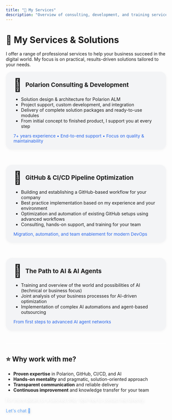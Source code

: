 ```yaml
---
title: "💼 My Services"
description: "Overview of consulting, development, and training services."
---
```


<style>
  .service-flex {
    display: flex;
    align-items: flex-start;
    gap: 2rem;
    margin-bottom: 1.5rem;
    flex-wrap: wrap;
  }
  .service-title-row {
    display: flex;
    align-items: center;
    gap: 0.7rem;
    margin-bottom: 0.3rem;
  }
  .service-icon {
    font-size: 2.5rem;
    margin-right: 0;
    flex-shrink: 0;
    line-height: 1.1;
    margin-top: 0;
    align-self: flex-start;
  }
  .service-title {
    font-size: 1.18rem;
    font-weight: 700;
    text-align: left;
    line-height: 1.25;
    word-break: break-word;
    white-space: normal;
    flex: 1 1 0%;
    min-width: 0;
    display: flex;
    align-items: center;
  }
  .service-box {
    background: #f3f4f6;
    border-radius: 1.2rem;
    padding: 1.2rem 1.5rem;
    margin-bottom: 1rem;
    box-shadow: 0 2px 8px 0 rgba(0,0,0,0.04);
    flex: 1 1 320px;
    min-width: 270px;
  }
  @media (prefers-color-scheme: dark) {
    .service-box { background: #23272f; color: #f3f4f6; }
  }
  @media (max-width: 700px) {
    .service-flex { flex-direction: column; gap: 1.2rem; }
    .service-title { font-size: 1.05rem; }
    .service-title-row { margin-bottom: 0.2rem; }
    .service-icon { font-size: 1.7rem; }
    h1, h1#title, h1.title, h1:first-child { font-size: 1.35rem !important; }
    .cta-white { font-size: 1.75rem !important; }
    .cta-white a { font-size: 2.25rem !important; }
  }
  /* Titel auf dieser Seite ausblenden */
  h1.title, h1#title, h1:first-child {
    display: none !important;
  }
  .cta-white {
    color: #fff !important;
    text-shadow: 0 2px 8px rgba(0,0,0,0.18);
  }
</style>

# 💼 My Services & Solutions

I offer a range of professional services to help your business succeed in the digital world. My focus is on practical, results-driven solutions tailored to your needs.

<div class="service-flex">
  <div class="service-box">
    <div class="service-title-row">
      <span class="service-icon">🧩</span>
      <span class="service-title">Polarion Consulting & Development</span>
    </div>
    <ul>
      <li>Solution design & architecture for Polarion ALM</li>
      <li>Project support, custom development, and integration</li>
      <li>Delivery of complete solution packages and ready-to-use modules</li>
      <li>From initial concept to finished product, I support you at every step</li>
    </ul>
    <div style="font-size:0.98em;color:#2563eb;margin-top:0.5em;">7+ years experience • End-to-end support • Focus on quality & maintainability</div>
  </div>
  <div class="service-box">
    <div class="service-title-row">
      <span class="service-icon">🔗</span>
      <span class="service-title">GitHub & CI/CD Pipeline Optimization</span>
    </div>
    <ul>
      <li>Building and establishing a GitHub-based workflow for your company</li>
      <li>Best practice implementation based on my experience and your environment</li>
      <li>Optimization and automation of existing GitHub setups using advanced workflows</li>
      <li>Consulting, hands-on support, and training for your team</li>
    </ul>
    <div style="font-size:0.98em;color:#2563eb;margin-top:0.5em;">Migration, automation, and team enablement for modern DevOps</div>
  </div>
  <div class="service-box">
    <div class="service-title-row">
      <span class="service-icon">🤖</span>
      <span class="service-title">The Path to AI & AI Agents</span>
    </div>
    <ul>
      <li>Training and overview of the world and possibilities of AI (technical or business focus)</li>
      <li>Joint analysis of your business processes for AI-driven optimization</li>
      <li>Implementation of complex AI automations and agent-based outsourcing</li>
    </ul>
    <div style="font-size:0.98em;color:#2563eb;margin-top:0.5em;">From first steps to advanced AI agent networks</div>
  </div>
</div>

<hr style="border: none; border-top: 2px solid #fff; margin: 1.5rem 0 2rem 0; background: none;">

## ⭐ Why work with me?

- <strong>Proven expertise</strong> in Polarion, GitHub, CI/CD, and AI
- <strong>Hands-on mentality</strong> and pragmatic, solution-oriented approach
- <strong>Transparent communication</strong> and reliable delivery
- <strong>Continuous improvement</strong> and knowledge transfer for your team

<section class="my-16 max-w-2xl mx-auto">
  <div class="text-4xl font-bold text-center cta-white">
    For more details or a tailored offer, feel free to contact me directly<br /><br />
    <a class="text-5xl text-blue-400 hover:text-blue-600 no-underline" style="text-decoration: none; color: #60a5fa;" href="mailto:consulting@boesger.com">Let's chat 📨</a>
  </div>
</section>
